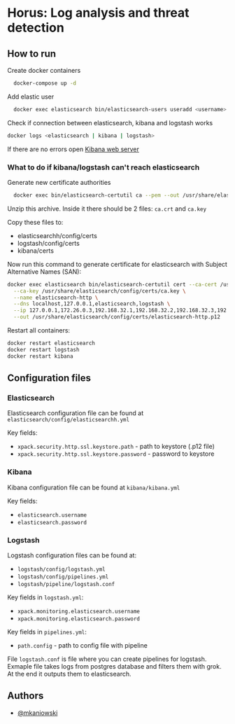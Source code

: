 
# Horus: Log analysis and threat detection



## How to run

Create docker containers

```bash
  docker-compose up -d
```

Add elastic user

```bash
  docker exec elasticsearch bin/elasticsearch-users useradd <username> -p <password> -r superuser
```

Check if connection between elasticsearch, kibana and logstash works

```bash
docker logs <elasticsearch | kibana | logstash>
```

If there are no errors open [Kibana web server](https://localhost:5601)


### What to do if kibana/logstash can't reach elasticsearch

Generate new certificate authorities

```bash
  docker exec bin/elasticsearch-certutil ca --pem --out /usr/share/elasticsearch/config/certs/elastic-stack-ca.zip
```

Unzip this archive. Inside it there should be 2 files: `ca.crt` and `ca.key`

Copy these files to:
- elasticsearchh/config/certs
- logstash/config/certs
- kibana/certs

Now run this command to generate certificate for elasticsearch with Subject Alternative Names (SAN):

```bash
docker exec elasticsearch bin/elasticsearch-certutil cert --ca-cert /usr/share/elasticsearch/config/certs/ca.crt \
  --ca-key /usr/share/elasticsearch/config/certs/ca.key \
  --name elasticsearch-http \
  --dns localhost,127.0.0.1,elasticsearch,logstash \
  --ip 127.0.0.1,172.26.0.3,192.168.32.1,192.168.32.2,192.168.32.3,192.168.32.4,192.168.32.5 \
  --out /usr/share/elasticsearch/config/certs/elasticsearch-http.p12
```

Restart all containers:

```bash
docker restart elasticsearch
docker restart logstash
docker restart kibana
```

## Configuration files

### Elasticsearch

Elasticsearch configuration file can be found at `elasticsearch/config/elasticsearchh.yml`

Key fields:

- `xpack.security.http.ssl.keystore.path` - path to keystore (.p12 file)
- `xpack.security.http.ssl.keystore.password` - password to keystore

### Kibana

Kibana configuration file can be found at `kibana/kibana.yml`

Key fields:

- `elasticsearch.username`
- `elasticsearch.password`

### Logstash

Logstash configuration files can be found at:
- `logstash/config/logstash.yml`
- `logstash/config/pipelines.yml`
- `logstash/pipeline/logstash.conf`

Key fields in `logstash.yml`:

- `xpack.monitoring.elasticsearch.username`
- `xpack.monitoring.elasticsearch.password`


Key fields in `pipelines.yml`:

- `path.config` - path to config file with pipeline

File `logstash.conf` is file where you can create pipelines for logstash. Exmaple file takes logs from postgres database and filters them with grok. At the end it outputs them to elasticsearch.

## Authors

- [@mkaniowski](https://www.github.com/mkaniowski)

